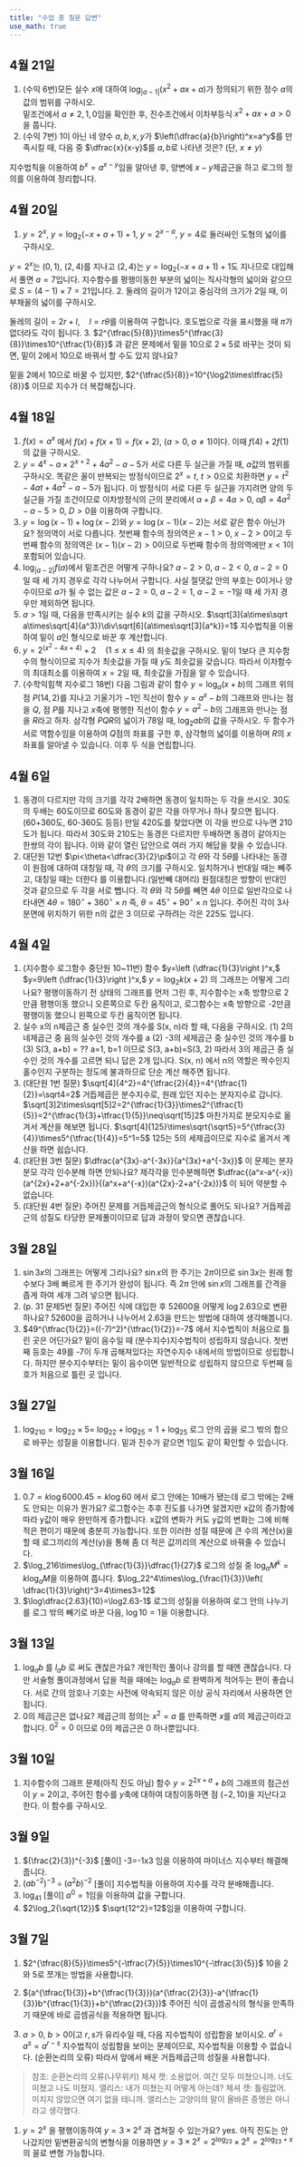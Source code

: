 ```yaml
---
title: "수업 중 질문 답변"
use_math: true
---
```


## 4월 21일
1. (수익 6번)모든 실수 $x$에 대하여 $\log_{|a-1|}(x^2+ax+a)$가 정의되기 위한 정수 $a$의 값의 범위를 구하시오.<br>
밑조건에서 $a\neq2, 1, 0$임을 확인한 후, 진수조건에서 이차부등식 $x^2+ax+a>0$을 풉니다. 
2. (수익 7번)
   1이 아닌 네 양수 $a, b, x, y$가 $\left(\dfrac{a}{b}\right)^x=a^y$를 만족시킬 때, 다음 중 $\dfrac{x}{x-y}$를 $a, b$로 나타낸 것은? (단, $x\neq y$)

지수법칙을 이용하여 $b^x=a^{x-y}$임을 알아낸 후, 양변에 $x-y$제곱근을 하고 로그의 정의를 이용하여 정리합니다.

## 4월 20일
1. $y=2^x,\ y=\log_2(-x+a+1)+1,$ $y=2^{x-a},\ y=4$로 둘러싸인 도형의 넓이를 구하시오.

$y=2^x$는 $(0, 1),\ (2, 4)$를 지나고 $(2, 4)$는 $y=\log_2(-x+a+1)+1$도 지나므로 대입해서 풀면 $a=7$입니다. 지수함수를 평행이동한 부분의 넓이는 직사각형의 넓이와 같으므로 $S=(4-1)\times7=21$입니다. 
2. 둘레의 길이가 12이고 중심각의 크기가 2일 때, 이 부채꼴의 넓이를 구하시오. 

둘레의 길이$=2r+l,\quad l=r\theta$를 이용하여 구합니다. 호도법으로 각을 표시했을 때 $\pi$가 없더라도 각이 됩니다.
3. $2^{\tfrac{5}{8}}\times5^{\tfrac{3}{8}}\times10^{\tfrac{1}{8}}$ 과 같은 문제에서 밑을 10으로 $2\times5$로 바꾸는 것이 되면, 밑이 2에서 10으로 바꿔서 할 수도 있지 않나요?

밑을 2에서 10으로 바꿀 수 있지만, $2^{\tfrac{5}{8}}=10^{\log2\times\tfrac{5}{8}}$ 이므로 지수가 더 복잡해집니다. 

## 4월 18일
1.  $f(x)=a^x$ 에서 $f(x)+f(x+1)=f(x+2),$ $(a>0,\ a\neq1)$이다. 이때 $f(4)+2f(1)$의 값을 구하시오.
2.  $y=4^x-a\times2^{x+2}+4a^2-a-5$가 서로 다른 두 실근을 가질 때, $a$값의 범위를 구하시오. 
똑같은 꼴이 반복되는 방정식이므로 $2^x=t,\ t>0$으로 치환하면 $y=t^2-4at+4a^2-a-5$가 됩니다. 이 방정식이 서로 다른 두 실근을 가지려면 양의 두 실근을 가질 조건이므로 이차방정식의 근의 분리에서 $\alpha+\beta=4a>0,$ $\alpha\beta=4a^2-a-5>0,$ $D>0$을 이용하여 구합니다.
3.  $y=\log(x-1)+\log(x-2)$와 $y=\log(x-1)(x-2)$는 서로 같은 함수 아닌가요? 
정의역이 서로 다릅니다. 첫번째 함수의 정의역은 $x-1>0,\ x-2>0$이고 두번째 함수의 정의역은 $(x-1)(x-2)>0$이므로 두번째 함수의 정의역에만 $x<1$이 포함되어 있습니다.
4.  $\log_{|a-2|}f(a)$에서 밑조건은 어떻게 구하나요? 
$a-2>0,\ a-2<0,\ a-2=0$일 때 세 가지 경우로 각각 나누어서 구합니다. 사실 절댓값 안의 부호는 0이거나 양수이므로 $a$가 될 수 없는 값은 $a-2=0,\ a-2=1,\ a-2=-1$일 때 세 가지 경우만 제외하면 됩니다.
5.  $a>1$일 때, 다음을 만족시키는 실수 $k$의 값을 구하시오. 
$\sqrt[3]{a\times\sqrt a\times\sqrt[4]{a^3}}\div\sqrt[6]{a\times\sqrt[3]{a^k}}=1$ 
지수법칙을 이용하여 밑이 $a$인 형식으로 바꾼 후 계산합니다.
6.  $y=2^{(x^2-4x+4)}+2\quad (1\leq x\leq4)$ 의 최솟값을 구하시오. 
밑이 1보다 큰 지수함수의 형식이므로 지수가 최솟값을 가질 때 $y$도 최솟값을 갖습니다. 따라서 이차함수의 최대최소를 이용하여 $x=2$일 때, 최솟값을 가짐을 알 수 있습니다.
7.  (수학익힘책 지수로그 18번) 다음 그림과 같이 함수 $y=\log_a(x+b)$의 그래프 위의 점 $P(14, 2)$를 지나고 기울기가 $-1$인 직선이 함수 $y=a^x-b$의 그래프와 만나는 점을 $Q$, 점 $P$를 지나고 $x$축에 평행한 직선이 함수 $y=a^2-b$의 그래프와 만나는 점을 $R$라고 하자. 삼각형 $PQR$의 넓이가 78일 때, $\log_2ab$의 값을 구하시오. 
두 함수가 서로 역함수임을 이용하여 $Q$점의 좌표를 구한 후, 삼각형의 넓이를 이용하며 $R$의 $x$좌표를 알아낼 수 있습니다. 이후 두 식을 연립합니다.
## 4월 6일

1.  동경이 다르지만 각의 크기를 각각 2배하면 동경이 일치하는 두 각을 쓰시오. 
30도의 두배는 60도이므로 60도와 동경이 같은 각을 아무거나 하나 찾으면 됩니다.(60+360도, 60-360도 등등) 만일 420도를 찾았다면 이 각을 반으로 나누면 210도가 됩니다. 따라서 30도와 210도는 동경은 다르지만 두배하면 동경이 같아지는 한쌍의 각이 됩니다. 이와 같이 열린 답안으로 여러 가지 해답을 찾을 수 있습니다.
2.  대단원 12번 $\pi<\theta<\dfrac{3}{2}\pi$이고 각 $\theta$와 각 $5\theta$를 나타내는 동경이 원점에 대하여 대칭일 때, 각 $\theta$의 크기를 구하시오. 
일치하거나 반대일 때는 빼주고, 대칭일 때는 더한다 를 이용합니다.(일반빼 대머리) 원점대칭은 방향이 반대인 것과 같으므로 두 각을 서로 뺍니다. 각 $\theta$와 각 $5\theta$를 빼면 $4\theta$ 이므로 일반각으로 나타내면 $4\theta=180^\circ+360^\circ\times n$ 즉, $\theta=45^\circ+90^\circ\times n$ 입니다. 주어진 각이 3사분면에 위치하기 위한 n의 값은 3 이므로 구하려는 각은 225도 입니다.

## 4월 4일

1.  (지수함수 로그함수 중단원 10~11번) 함수 $y=\left (\dfrac{1}{3}\right )^x,$ $y=9\left (\dfrac{1}{3}\right )^x,$ $y=\log_2k(x+2)$ 의 그래프는 어떻게 그리나요? 평행이동하기 전 상태의 그래프를 먼저 그린 후, 지수함수는 x축 방향으로 2만큼 평행이동 했으니 오른쪽으로 두칸 움직이고, 로그함수는 x축 방향으로 -2만큼 평행이동 했으니 왼쪽으로 두칸 움직이면 됩니다.
2. 실수 x의 n제곱근 중 실수인 것의 개수를 S(x, n)라 할 때, 다음을 구하시오. 
(1) 2의 네제곱근 중 음의 실수인 것의 개수를 a (2) -3의 세제곱근 중 실수인 것의 개수를 b (3) S(3, a+b) = ?? a=1, b=1 이므로 S(3, a+b)=S(3, 2) 따라서 3의 제곱근 중 실수인 것의 개수를 고르면 되니 답은 2개 입니다. S(x, n) 에서 n의 역할은 짝수인지 홀수인지 구분하는 정도에 불과하므로 단순 계산 해주면 됩니다.
3. (대단원 1번 질문) $\sqrt[4]{4^2}=4^{\tfrac{2}{4}}=4^{\tfrac{1}{2}}=\sqrt4=2$ 거듭제곱은 분수지수로, 원래 있던 지수는 분자지수로 갑니다. $\sqrt[3]2\times\sqrt[5]2=2^{\tfrac{1}{3}}\times2^{\tfrac{1}{5}}=2^{\tfrac{1}{3}+\tfrac{1}{5}}\neq\sqrt[15]2$ 마찬가지로 분모지수로 옮겨서 계산을 해보면 됩니다. $\sqrt[4]{125}\times\sqrt{\sqrt5}=5^{\tfrac{3}{4}}\times5^{\tfrac{1}{4}}=5^1=5$ 125는 5의 세제곱이므로 지수로 옮겨서 계산을 하면 쉽습니다.
4. (대단원 3번 질문) $\dfrac{a^{3x}-a^{-3x}}{a^{3x}+a^{-3x}}$ 이 문제는 분자 분모 각각 인수분해 하면 안되나요? 
제각각을 인수분해하면 $\dfrac{(a^x-a^{-x})(a^{2x}+2+a^{-2x})}{(a^x+a^{-x})(a^{2x}-2+a^{-2x})}$ 이 되어 약분할 수 없습니다.
5.  (대단원 4번 질문) 주어진 문제를 거듭제곱근의 형식으로 풀어도 되나요? 
거듭제곱근의 성질도 타당한 문제풀이이므로 답과 과정이 맞으면 괜찮습니다.

## 3월 28일

1.  $\sin 3x$의 그래프는 어떻게 그리나요? 
$\sin x$의 한 주기는 $2\pi$이므로 $\sin 3x$는 원래 함수보다 3배 빠르게 한 주기가 완성이 됩니다. 즉 $2\pi$ 안에 $\sin x$의 그래프를 간격을 좁게 하여 세개 그려 넣으면 됩니다.
2.  (p. 31 문제5번 질문) 주어진 식에 대입한 후 $52600$을 어떻게 $\log2.63$으로 변환하나요?
52600을 곱하거나 나누어서 2.63을 만드는 방법에 대하여 생각해봅니다.
3.  $49^{\tfrac{1}{2}}=((-7)^2)^{\tfrac{1}{2}}=-7$ 에서 지수법칙이 처음으로 틀린 곳은 어딘가요? 
밑이 음수일 때 (분수지수)지수법칙이 성립하지 않습니다. 첫번째 등호는 49를 -7이 두개 곱해져있다는 자연수지수 내에서의 방법이므로 성립합니다. 하지만 분수지수부터는 밑이 음수이면 일반적으로 성립하지 않으므로 두번째 등호가 처음으로 틀린 곳 입니다.

## 3월 27일

1.  $\log_210=\log_22\times5=$ $\log_22+\log_25=1+\log_25$ 
로그 안의 곱을 로그 밖의 합으로 바꾸는 성질을 이용합니다. 밑과 진수가 같으면 1임도 같이 확인할 수 있습니다.

## 3월 16일

1.  $0.7=k\log 6000.45=k\log60$ 에서 로그 안에는 10배가 됐는데 로그 밖에는 2배도 안되는 이유가 뭔가요? 
로그함수는 추후 진도를 나가면 알겠지만 x값의 증가함에 따라 y값이 매우 완만하게 증가합니다. x값의 변화가 커도 y값의 변화는 그에 비해 적은 편이기 때문에 충분히 가능합니다. 또한 이러한 성질 때문에 큰 수의 계산(x)을 할 때 로그끼리의 계산(y)을 통해 좀 더 적은 값끼리의 계산으로 바꿔줄 수 있습니다.
2.  $\log_216\times\log_{\tfrac{1}{3}}\dfrac{1}{27}$ 
로그의 성질 중 $\log_aM^k=k\log_aM$을 이용하여 풉니다. 
$\log_22^4\times\log_{\frac{1}{3}}\left( \dfrac{1}{3}\right)^3=4\times3=12$
3.  $\log\dfrac{2.63}{10}=\log2.63-1$ 
로그의 성질을 이용하여 로그 안의 나누기를 로그 밖의 빼기로 바꾼 다음, $\log10=1$을 이용합니다.

## 3월 13일

1.  $\log_ab$ 를 $l_ab$ 로 써도 괜찮은가요? 
개인적인 풀이나 강의를 할 때엔 괜찮습니다. 다만 서술형 풀이과정에서 답을 적을 때에는 $\log_ab$ 로 완벽하게 적어두는 편이 좋습니다. 서로 간의 암호나 기호는 사전에 약속되지 않은 이상 공식 자리에서 사용하면 안됩니다.
2.  0의 제곱근은 없나요? 
제곱근의 정의는 $x^2=a$ 를 만족하면 $x$를 $a$의 제곱근이라고 합니다. $0^2=0$ 이므로 0의 제곱근은 0 하나뿐입니다.

## 3월 10일

1.  지수함수의 그래프 문제(아직 진도 아님) 함수 $y=2^{2x+a}+b$의 그래프의 점근선이 $y=2$이고, 주어진 함수를 $y$축에 대하여 대칭이동하면 점 $(-2, 10)$을 지난다고 한다. 이 함수를 구하시오. 
## 3월 9일

1.  $(\frac{2}{3})^{-3}$ [풀이] -3=-1x3 임을 이용하여 마이너스 지수부터 해결해줍니다.
2. $(ab^{-2})^{-3}\div(a^2b)^{-2}$ [풀이] 지수법칙을 이용하여 지수를 각각 분배해줍니다.
3. $\log_41$ [풀이] $a^0=1$임을 이용하여 값을 구합니다.
4. $2\log_2{\sqrt{12}}$
$\sqrt{12^2}=12$임을 이용하여 구합니다.

## 3월 7일

1.  $2^{\tfrac{8}{5}}\times5^{-\tfrac{7}{5}}\times10^{-\tfrac{3}{5}}$
10을 2와 5로 쪼개는 방법을 사용합니다.


1.  $(a^{\tfrac{1}{3}}+b^{\tfrac{1}{3}})(a^{\tfrac{2}{3}}-a^{\tfrac{1}{3}}b^{\tfrac{1}{3}}+b^{\tfrac{2}{3}})$ 
주어진 식이 곱셈공식의 형식을 만족하기 때문에 바로 곱셈공식을 적용하면 됩니다.


1.  $a>0,\ b>0$이고 $r, s$가 유리수일 때, 다음 지수법칙이 성립함을 보이시오. $a^r\div a^s=a^{r-s}$ 
지수법칙이 성립함을 보이는 문제이므로, 지수법칙을 이용할 수 없습니다. (순환논리의 오류) 따라서 앞에서 배운 거듭제곱근의 성질을 사용합니다.

> 참조: 순환논리의 오류(나무위키)
> 체셔 캣: 소용없어. 여긴 모두 미쳤으니까. 너도 미쳤고 나도 미쳤지.
> 앨리스: 내가 미쳤는지 어떻게 아는데?
> 체셔 캣: 틀림없어. 미치지 않았으면 여기 없을 테니까.
> 앨리스는 고양이의 말이 올바른 증명은 아니라고 생각했다.

1.  $y=2^x$ 을 평행이동하여 $y=3\times2^x$ 과 겹쳐질 수 있는가요?
yes. 아직 진도는 안나갔지만 밑변환공식의 변형식을 이용하면 $y=3\times2^x=2^{\log_23}\times2^x=2^{\log_23+x}$의 꼴로 변형 가능합니다.

